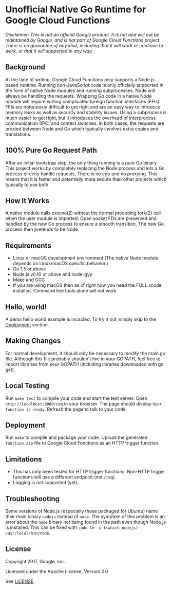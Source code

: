 # Unofficial Native Go Runtime for Google Cloud Functions

_Disclaimer: This is not an official Google product. It is not and will not be maintained by Google, and is not part of Google Cloud Functions project. There is no guarantee of any kind, including that it will work or continue to work, or that it will supported in any way._

## Background

At the time of writing, Google Cloud Functions only supports a Node.js based runtime. Running non-JavaScript code is only officially supported in the form of native Node modules and running subprocesses. Node will always be handling the requests. Wrapping Go code in a native Node module will require writing complicated foreign function interfaces (FFIs). FFIs are notoriously difficult to get right and are an easy way to introduce memory leaks as well as security and stability issues. Using a subprocess is much easier to get right, but it introduces the overhead of interprocess communication (IPC) and context switches. In both cases, the requests are proxied between Node and Go which typically involves extra copies and translations.

## 100% Pure Go Request Path
After an initial bootstrap step, the only thing running is a pure Go binary. This project works by completely replacing the Node process and lets a Go process directly handle requests. There is no cgo and no proxying. This means that it is faster and potentially more secure than other projects which typically to use both.

## How It Works
A native module calls execve(2) without the normal preceding fork(2) call when the user module is imported. Open socket FDs are preserved and handled by the new Go process to ensure a smooth transition. The new Go process then pretends to be Node.

## Requirements
* Linux or macOS development environment (The native Node module depends on Linux/macOS specific behavior.)
* Go 1.5 or above
* Node.js v0.10 or above and node-gyp
* Make and GCC
* If you are using macOS then as of right now you need the FULL xcode installed. Command line tools alone will not work.

## Hello, world!
A demo hello world example is included. To try it out, simply skip to the [Deployment](#deployment) section.

## Making Changes
For normal development, it should only be necessary to modify the main.go file. Although this file probably shouldn't live in your GOPATH, feel free to import libraries from your GOPATH (including libraries downloaded with go get).

## Local Testing
Run ```make test``` to compile your code and start the test server. Open ```http://localhost:8080/req``` in your browser. The page should display ```User function is ready```. Refresh the page to talk to your code.

## Deployment
Run ```make``` to compile and package your code. Upload the generated ```function.zip``` file to Google Cloud Functions as an HTTP trigger function.

## Limitations
* This has only been tested for HTTP trigger functions. Non-HTTP trigger functions will use a different endpoint (not ```/req```).
* Logging is not supported (yet).

## Troubleshooting
Some versions of Node.js (especially those packaged for Ubuntu) name their main binary ```nodejs``` instead of ```node```. The symptom of this problem is an error about the ```node``` binary not being found in the path even though Node.js is installed. This can be fixed with ```sudo ln -s $(which nodejs) /usr/local/bin/node```.

## License

Copyright 2017, Google, Inc.

Licensed under the Apache License, Version 2.0

See [LICENSE](LICENSE).
